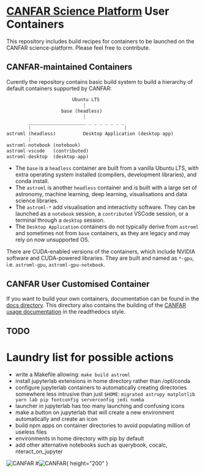 # [CANFAR Science Platform](https://www.canfar.net) User Containers

This repository includes build recipes for containers to be launched on the CANFAR science-platform. 
Please feel free to contribute.

## CANFAR-maintained Containers
Curently the repository contains basic build system to build a hierarchy of default containers supported by CANFAR:

``` py
	                    Ubuntu LTS
	                    	|
		            base (headless)
	                    	|
		_____________________ _ _ _ _ _ _ _
		|                                  | 
astroml (headless)			Desktop Application (desktop-app)
		|
astroml-notebook (notebook) 
astroml-vscode   (contributed)
astroml-desktop  (desktop-app)
```

- The `base` is a `headless` container are built from a vanilla Ubuntu LTS, with extra operating system installed (compilers, development libraries), and conda install.
- The `astroml` is another `headless` container and is built with a large set of astronomy, machine learning, deep learning, visualisations and data science libraries. 
- The `astroml-*` add visualisation and interactivity software. They can be launched as a `notebook` session, a `contributed` VSCode session, or a terminal through a `desktop` session.
- The `Desktop Application` containers do not typically derive from `astroml` and sometimes not from `base` containers, as they are legacy and may rely on now unsupported OS.

There are CUDA-enabled versions of the containers, which include NVIDIA software and CUDA-powered libraries. They are built and named as `*-gpu`, i.e. `astroml-gpu`, `astroml-gpu-notebook`.

## CANFAR User Customised Container
If you want to build your own containers, documentation can be found in the [docs directory](docs).
This directory also contains the building of the [CANFAR usage documentation](https://canfar-scienceportal.readthedocs.io/en/latest/) in the readthedocs style.

## TODO

# Laundry list for possible actions

- write a Makefile allowing: `make build astroml`
- install jupyterlab extensions in home directory rather than /opt/conda
- configure jupyterlab containers to automatically creating directories  somewhere less intrusive than just `$HOME`:
 `migrated astropy matplotlib yarn lab pip fontconfig serverconfig jedi numba`
- launcher in jupyterlab has too many launching and confusing icons
- make a button on jupyterlab that will create a new environment automatically and create an icon
- build npm apps on container directories to avoid populating million of useless files
- environments in home directory with pip by default
- add other alternative notebooks such as querybook, cocalc, nteract_on_jupyter

![CANFAR](https://www.canfar.net/css/images/logo.png)
#![CANFAR](https://www.canfar.net/css/images/logo.png){ height="200" }
